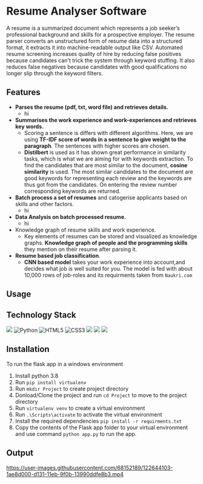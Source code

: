 # Resume Analyser Software
A resume is a summarized document which represents a job seeker’s professional background and skills for a prospective employer. The resume parser converts an unstructured form of resume data into a structured format, it extracts it into machine-readable output like CSV. Automated resume screening increases quality of hire by reducing false positives because candidates can't trick the system through keyword stuffing. It also reduces false negatives because candidates with good qualifications no longer slip through the keyword filters.

## Features
 * **Parses the resume (pdf, txt, word file) and retrieves details.**
    * hi
 * **Summarises the work experience and  work-experiences and retrieves key words.**
    * Scoring a sentence is differs with different algorithms. Here, we are using **TF-IDF score of words in a sentence to give weight to the paragraph**. The sentences with higher scores are chosen.
    * **Distilbert** is used as it has shown great performance in similarity tasks, which is what we are aiming for with keywords extraction. To find the candidates that are most similar to the document, **cosine similarity** is used. The most similar candidates to the document are good keywords for representing each review and the keywords are thus got from the candidates. On entering the review number corresponding keywords are returned.
 * **Batch process a set of resumes** and catogerise applicants based on skills and other factors.
    * hi
 * **Data Analysis on batch processed resume.**
    * hi
 * Knowledge graph of resume skills and work experience.
    *  Key elements of resumes can be stored and visualized as knowledge graphs. **Knowledge graph of people and the programming skills** they mention on their resume after parsing it.
 * **Resume based job classification**.
    * **CNN based model** takes your work experience into account,and decides what job is well suited for you. The model is fed with about 10,000 rows of job-roles and its  requirments taken from ```Naukri.com```

## Usage
## Technology Stack
<p float="left">
  <img src="https://img.shields.io/badge/Visual_Studio_Code-0078D4?style=for-the-badge&logo=visual%20studio%20code&logoColor=white" />
  <img alt="Python" src="https://img.shields.io/badge/python-%2314354C.svg?style=for-the-badge&logo=python&logoColor=white"/>
  <img alt="HTML5" src="https://img.shields.io/badge/html5-%23E34F26.svg?style=for-the-badge&logo=html5&logoColor=white"/>
  <img alt="CSS3" src="https://img.shields.io/badge/css3-%231572B6.svg?style=for-the-badge&logo=css3&logoColor=white"/>
  <img src="https://img.shields.io/badge/JavaScript-323330?style=for-the-badge&logo=javascript&logoColor=F7DF1E"/>
  <img src="https://img.shields.io/badge/Flask-000000?style=for-the-badge&logo=flask&logoColor=white" />
  <img src="https://img.shields.io/badge/Canva-%2300C4CC.svg?&style=for-the-badge&logo=Canva&logoColor=white" />
 </p>

## Installation
To run the flask app in a  windows environment
 1. Install python 3.8
 2. Run ```pip install virtualenv```
 3. Run ```mkdir Project``` to create project directory
 4. Donload/Clone the project and run ```cd Project``` to move to the project directory
 5. Run ```virtualenv venv``` to create a virtual environment
 6. Run ```.\Scripts\activate```  to activate the virtual environment
 7. Install the required dependencies ```pip install -r requirments.txt```
 8. Copy the contents of the Flask app folder to your virtual environment and use command ```python app.py``` to run the app.  

## Output
  
https://user-images.githubusercontent.com/68152189/122644103-1ae8d000-d131-11eb-9f0b-13990ddfe8b3.mp4

